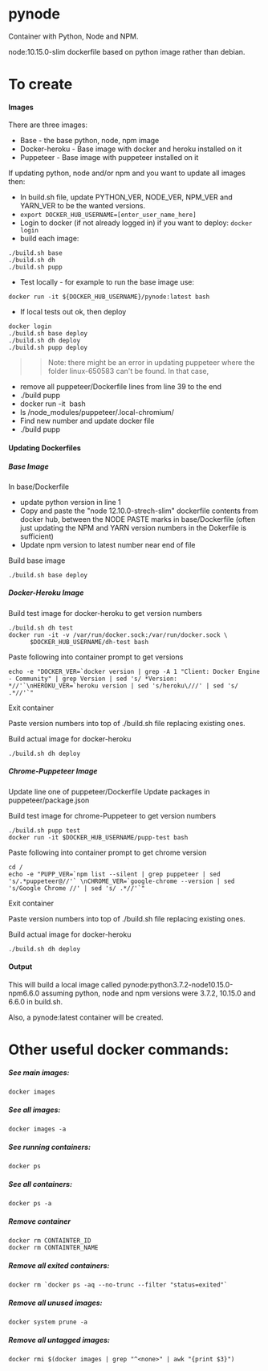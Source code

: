 # pynode
Container with Python, Node and NPM.

node:10.15.0-slim dockerfile based on python image rather than debian.

# To create
#### Images
There are three images:
* Base - the base python, node, npm image
* Docker-heroku - Base image with docker and heroku installed on it
* Puppeteer - Base image with puppeteer installed on it

If updating python, node and/or npm and you want to update all images then:

* In build.sh file, update PYTHON_VER, NODE_VER, NPM_VER and YARN_VER to be the wanted versions.
* `export DOCKER_HUB_USERNAME=[enter_user_name_here]`
* Login to docker (if not already logged in) if you want to deploy: `docker login`
* build each image:
```
./build.sh base
./build.sh dh
./build.sh pupp
```
* Test locally - for example to run the base image use:
```
docker run -it ${DOCKER_HUB_USERNAME}/pynode:latest bash
```
* If local tests out ok, then deploy
```
docker login
./build.sh base deploy
./build.sh dh deploy
./build.sh pupp deploy
```

>> Note: there might be an error in updating puppeteer where the folder linux-650583 can't be found. In that case,
* remove all puppeteer/Dockerfile lines from line 39 to the end
* ./build pupp
* docker run -it <image name> bash
* ls /node_modules/puppeteer/.local-chromium/
* Find new number and update docker file
* ./build pupp

#### Updating Dockerfiles

##### Base Image
In base/Dockerfile

* update python version in line 1
* Copy and paste the "node 12.10.0-strech-slim" dockerfile contents from docker hub, between the NODE PASTE marks in base/Dockerfile (often just updating the NPM and YARN version numbers in the Dokerfile is sufficient)
* Update npm version to latest number near end of file

Build base image
```
./build.sh base deploy
```

##### Docker-Heroku Image
Build test image for docker-heroku to get version numbers
```
./build.sh dh test
docker run -it -v /var/run/docker.sock:/var/run/docker.sock \
      $DOCKER_HUB_USERNAME/dh-test bash
```

Paste following into container prompt to get versions
```
echo -e "DOCKER_VER=`docker version | grep -A 1 "Client: Docker Engine - Community" | grep Version | sed 's/ *Version: *//'`\nHEROKU_VER=`heroku version | sed 's/heroku\///' | sed 's/ .*//'`"
```
Exit container

Paste version numbers into top of ./build.sh file replacing existing ones.

Build actual image for docker-heroku
```
./build.sh dh deploy
```

##### Chrome-Puppeteer Image

Update line one of puppeteer/Dockerfile
Update packages in puppeteer/package.json

Build test image for chrome-Puppeteer to get version numbers
```
./build.sh pupp test
docker run -it $DOCKER_HUB_USERNAME/pupp-test bash
```

Paste following into container prompt to get chrome version
```
cd /
echo -e "PUPP_VER=`npm list --silent | grep puppeteer | sed 's/.*puppeteer@//'` \nCHROME_VER=`google-chrome --version | sed 's/Google Chrome //' | sed 's/ .*//'`"
```
Exit container

Paste version numbers into top of ./build.sh file replacing existing ones.

Build actual image for docker-heroku
```
./build.sh dh deploy
```




#### Output
This will build a local image called pynode:python3.7.2-node10.15.0-npm6.6.0 assuming python, node and npm versions were 3.7.2, 10.15.0 and 6.6.0 in build.sh.

Also, a pynode:latest container will be created.


# Other useful docker commands:

##### See main images:
```
docker images
```

##### See all images:
```
docker images -a
```

##### See running containers:
```
docker ps
```

##### See all containers:
```
docker ps -a
```

##### Remove container
```
docker rm CONTAINTER_ID
docker rm CONTAINTER_NAME
```

##### Remove all exited containers:
```
docker rm `docker ps -aq --no-trunc --filter "status=exited"`
```

##### Remove all unused images:
```
docker system prune -a
```

##### Remove all untagged images:
```
docker rmi $(docker images | grep "^<none>" | awk "{print $3}")
```